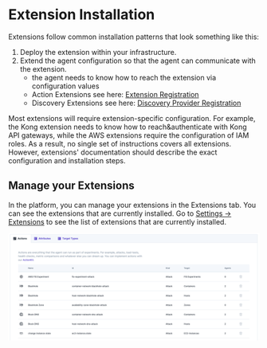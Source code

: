 # Extension Installation

Extensions follow common installation patterns that look something like this:

1. Deploy the extension within your infrastructure.
2. Extend the agent configuration so that the agent can communicate with the extension.
    - the agent needs to know how to reach the extension via configuration values
    - Action Extensions see here: [Extension Registration](https://github.com/steadybit/action-kit/blob/main/docs/action-registration.md)
    - Discovery Extensions see here: [Discovery Provider Registration](https://github.com/steadybit/discovery-kit/blob/main/docs/discovery-registration.md)

Most extensions will require extension-specific configuration. For example, the Kong extension needs to know how to reach\&authenticate with Kong API gateways, while the AWS extensions require the configuration of IAM roles. As a result, no single set of instructions covers all extensions. However, extensions' documentation should describe the exact configuration and installation steps.

## Manage your Extensions

In the platform, you can manage your extensions in the Extensions tab. You can see the extensions that are currently installed.
Go to [Settings -> Extensions](https://platform.steadybit.io/settings/extensions) to see the list of extensions that are currently installed.

![Extensions Overview](extensions.png)